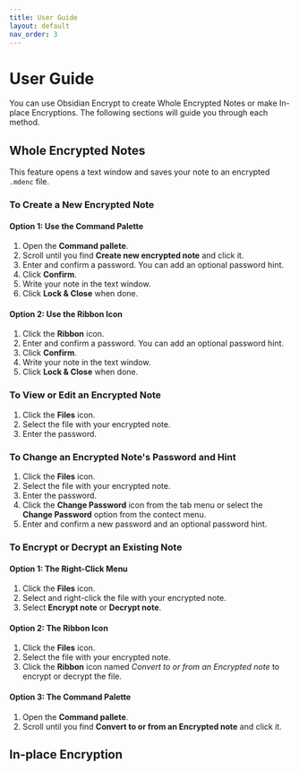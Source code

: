 ```yaml
---
title: User Guide
layout: default
nav_order: 3
---
```


# User Guide 

You can use Obsidian Encrypt to create Whole Encrypted Notes or make In-place Encryptions. The following sections will guide you through each method.

## Whole Encrypted Notes

This feature opens a text window and saves your note to an encrypted `.mdenc` file.

### To Create a New Encrypted Note

#### Option 1: Use the Command Palette

1. Open the **Command pallete**.
2. Scroll until you find **Create new encrypted note** and click it.
3. Enter and confirm a password. You can add an optional password hint. 
4. Click **Confirm**.
5. Write your note in the text window. 
6. Click **Lock & Close** when done. 

#### Option 2: Use the Ribbon Icon

1. Click the **Ribbon** icon. 
2. Enter and confirm a password. You can add an optional password hint. 
4. Click **Confirm**.
5. Write your note in the text window. 
6. Click **Lock & Close** when done.

### To View or Edit an Encrypted Note

1. Click the **Files** icon. 
2. Select the file with your encrypted note. 
3. Enter the password. 

### To Change an Encrypted Note's Password and Hint

1. Click the **Files** icon. 
2. Select the file with your encrypted note. 
3. Enter the password. 
4. Click the **Change Password** icon from the tab menu or select the **Change Password** option from the contect menu. 
5. Enter and confirm a new password and an optional password hint.

### To Encrypt or Decrypt an Existing Note

#### Option 1: The Right-Click Menu

1. Click the **Files** icon. 
2. Select and right-click the file with your encrypted note.
3. Select **Encrypt note** or **Decrypt note**.

#### Option 2: The Ribbon Icon

1. Click the **Files** icon. 
2. Select the file with your encrypted note. 
3. Click the **Ribbon** icon named *Convert to or from an Encrypted note* to encrypt or decrypt the file.

#### Option 3: The Command Palette

1. Open the **Command pallete**.
2. Scroll until you find **Convert to or from an Encrypted note** and click it.

## In-place Encryption

